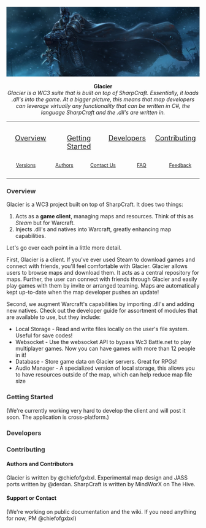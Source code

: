 <style>
p.quarter {
	float:left;
	width:25%;
	font-size:1.3em;
}
p.fifth {
	float:left;
	width:20%;
	font-size:0.9em;
}
a[id] {color:#333;}
</style>

<p align="center">
    <a href="https://github.com/inikulin/parse5">
        <img src="https://raw.githubusercontent.com/ChiefOfGxBxL/Glacier/master/header.jpg" alt="Glacier" />
    </a>
</p>

<p>
<center><b>Glacier</b><br/>
<i>Glacier is a WC3 suite that is built on top of SharpCraft. Essentially, it loads .dll's into the game. At a bigger picture, this means that map developers can leverage virtually any functionality that can be written in C#, the language SharpCraft and the .dll's are written in.</i></center>
</p>

----

<p class='quarter' align="center">
  <a href="#overview">Overview</a>
</p>

<p class='quarter' align="center">
  <a href="#get-started">Getting Started</a>
</p>

<p class='quarter' align="center">
  <a href="#developers">Developers</a>
</p>

<p class='quarter' align="center">
  <a href="#contributing">Contributing</a>
</p>

<br style='clear:both;'/>

<p class='fifth' align="center">
  <a href="#">Versions</a>
</p>

<p class='fifth' align="center">
  <a href="#">Authors</a>
</p>

<p class='fifth' align="center">
  <a href="#">Contact Us</a>
</p>

<p class='fifth' align="center">
  <a href="#">FAQ</a>
</p>

<p class='fifth' align="center">
  <a href="#">Feedback</a>
</p>

<br style='clear:both;'/>

----

<a id='overview'><h3>Overview</h3></a>
Glacier is a WC3 project built on top of SharpCraft. It does two things:  
	<ol>
		<li>Acts as a <b>game client</b>, managing maps and resources. Think of this as <i>Steam</i> but for Warcraft.
		<li>Injects .dll's and natives into Warcraft, greatly enhancing map capabilities.
	</ol>

Let's go over each point in a little more detail.

First, Glacier is a client. If you've ever used Steam to download games and connect with friends, you'll feel comfortable with Glacier. Glacier allows users to browse maps and download them. It acts as a central repository for maps. Further, the user can connect with friends through Glacier and easily play games with them by invite or arranged teaming. Maps are automatically kept up-to-date when the map developer pushes an update!

Second, we augment Warcraft's capabilities by importing .dll's and adding new natives. Check out the developer guide for assortment of modules that are available to use, but they include:
	<ul>
		<li>Local Storage - Read and write files locally on the user's file system. Useful for save codes!
		<li>Websocket - Use the websocket API to bypass Wc3 Battle.net to play multiplayer games. Now you can have games with more than 12 people in it!
		<li>Database - Store game data on Glacier servers. Great for RPGs!
		<li>Audio Manager - A specialized version of local storage, this allows you to have resources outside of the map, which can help reduce map file size
	</ul>

<a id='get-started'><h3>Getting Started</h3></a>
(We're currently working very hard to develop the client and will post it soon. The application is cross-platform.)

<a id='developers'><h3>Developers</h3></a>

<a id='contributing'><h3>Contributing</h3></a>

<h4>Authors and Contributors</h4>
Glacier is written by @chiefofgxbxl.  
Experimental map design and JASS ports written by @derdan.  
SharpCraft is written by MindWorX on The Hive.

<h4>Support or Contact</h4>
(We're working on public documentation and the wiki. If you need anything for now, PM @chiefofgxbxl)
